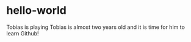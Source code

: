 # hello-world
Tobias is playing
Tobias is almost two years old and it is time for him to learn Github!
